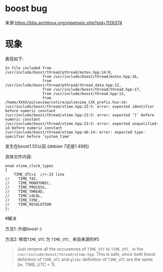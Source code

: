 # boost bug

来源:https://bbs.archlinux.org/viewtopic.php?pid=1126374

# 现象

表现如下:
```
In file included from /usr/include/boost/thread/pthread/mutex.hpp:14:0,
                 from /usr/include/boost/thread/mutex.hpp:16,
                 from /usr/include/boost/thread/pthread/thread_data.hpp:12,
                 from /usr/include/boost/thread/thread.hpp:17,
                 from /usr/include/boost/thread.hpp:13,
                 from /home/XXXX/pulseview/cotire/pulseview_CXX_prefix.hxx:14:
/usr/include/boost/thread/xtime.hpp:23:5: error: expected identifier before numeric constant
/usr/include/boost/thread/xtime.hpp:23:5: error: expected ‘}’ before numeric constant
/usr/include/boost/thread/xtime.hpp:23:5: error: expected unqualified-id before numeric constant
/usr/include/boost/thread/xtime.hpp:46:14: error: expected type-specifier before ‘system_time’
```
发生在boost1.50以前.(debian 7还是1.49的)

具体文件内容:
```
enum xtime_clock_types
{
    TIME_UTC=1  //<-23 line
//    TIME_TAI,
//    TIME_MONOTONIC,
//    TIME_PROCESS,
//    TIME_THREAD,
//    TIME_LOCAL,
//    TIME_SYNC,
//    TIME_RESOLUTION
};

```
#解决

方法1: 升级boost :)

方法2: 修改`TIME_UTC` 为 `TIME_UTC_` 来自来源的#5

> Just rename all the occurences of `TIME_UTC` to `TIME_UTC_` in the `/usr/include/boost/thread/xtime.hpp`. This is safe, since both boost definition of `TIME_UTC` and `glibc` definition of `TIME_UTC` are the same (ie. TIME_UTC = 1).